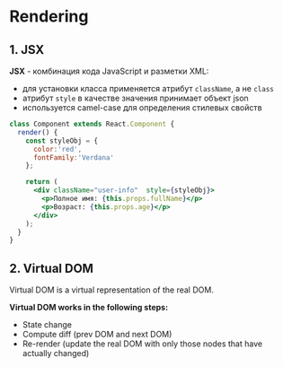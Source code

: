 # Rendering


## 1. JSX

**JSX** - комбинация кода JavaScript и разметки XML:
* для установки класса применяется атрибут `className`, а не `class`
* атрибут `style` в качестве значения принимает объект json
* используется camel-case для определения стилевых свойств
```jsx
class Component extends React.Component {
  render() {
    const styleObj = {
      color:'red',
      fontFamily:'Verdana'
    };

    return (
      <div className="user-info"  style={styleObj}>
        <p>Полное имя: {this.props.fullName}</p>
        <p>Возраст: {this.props.age}</p>
      </div>
    );
  }
}
```

## 2. Virtual DOM
Virtual DOM is a virtual representation of the real DOM.

**Virtual DOM works in the following steps:**
* State change
* Compute diff (prev DOM and next DOM)
* Re-render (update the real DOM with only those nodes that have actually changed)
